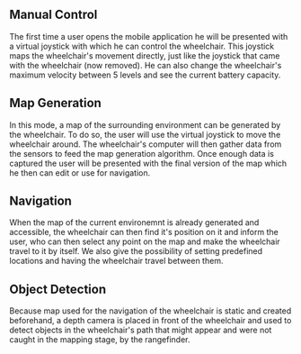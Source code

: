 ## Manual Control
The first time a user opens the mobile application he will be presented with a virtual joystick with which he can control the wheelchair. This joystick maps the wheelchair's movement directly, just like the joystick that came with the wheelchair (now removed). He can also change the wheelchair's maximum velocity between 5 levels and see the current battery capacity.

## Map Generation
In this mode, a map of the surrounding environment can be generated by the wheelchair. To do so, the user will use the virtual joystick to move the wheelchair around. The wheelchair's computer will then gather data from the sensors to feed the map generation algorithm. Once enough data is captured the user will be presented with the final version of the map which he then can edit or use for navigation.

## Navigation 
When the map of the current environemnt is already generated and accessible, the wheelchair can then find it's position on it and inform the user, who can then select any point on the map and make the wheelchair travel to it by itself. We also give the possibility of setting predefined locations and having the wheelchair travel between them.

## Object Detection
Because map used for the navigation of the wheelchair is static and created beforehand, a depth camera is placed in front of the wheelchair and used to detect objects in the wheelchair's path that might appear and were not caught in the mapping stage, by the rangefinder.